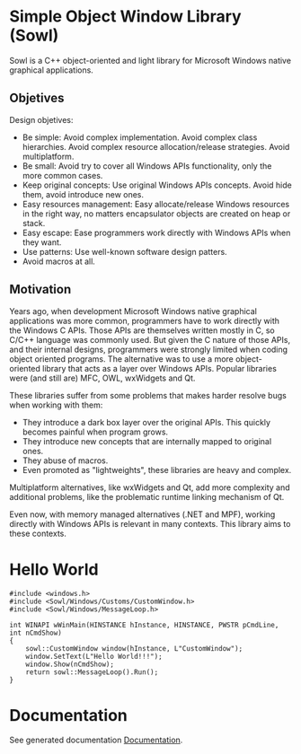 # Simple Object Window Library (Sowl)

Sowl is a C++ object-oriented and light library for Microsoft Windows native graphical applications.

## Objetives

Design objetives:
- Be simple: Avoid complex implementation. Avoid complex class hierarchies. Avoid complex resource allocation/release strategies. Avoid multiplatform.
- Be small: Avoid try to cover all Windows APIs functionality, only the more common cases.
- Keep original concepts: Use original Windows APIs concepts. Avoid hide them, avoid introduce new ones.
- Easy resources management: Easy allocate/release Windows resources in the right way, no matters encapsulator objects are created on heap or stack.
- Easy escape: Ease programmers work directly with Windows APIs when they want.
- Use patterns: Use well-known software design patters.
- Avoid macros at all.

## Motivation

Years ago, when development Microsoft Windows native graphical applications was more common, programmers have to work directly with 
the Windows C APIs. Those APIs are themselves written mostly in C, so C/C++ language was commonly used. But given the C nature of those APIs,
and their internal designs, programmers were strongly limited when coding object oriented programs. The alternative was to use a more 
object-oriented library that acts as a layer over Windows APIs. Popular libraries were (and still are) MFC, OWL, wxWidgets and Qt. 

These libraries suffer from some problems that makes harder resolve bugs when working with them:
- They introduce a dark box layer over the original APIs. This quickly becomes painful when program grows.
- They introduce new concepts that are internally mapped to original ones.
- They abuse of macros.
- Even promoted as "lightweights", these libraries are heavy and complex.

Multiplatform alternatives, like wxWidgets and Qt, add more complexity and additional problems, like the problematic runtime linking mechanism of Qt.

Even now, with memory managed alternatives (.NET and MPF), working directly with Windows APIs is relevant in many contexts. This library aims to these contexts.

# Hello World

	#include <windows.h>
	#include <Sowl/Windows/Customs/CustomWindow.h>
	#include <Sowl/Windows/MessageLoop.h>

	int WINAPI wWinMain(HINSTANCE hInstance, HINSTANCE, PWSTR pCmdLine, int nCmdShow)
	{
		sowl::CustomWindow window(hInstance, L"CustomWindow");
		window.SetText(L"Hello World!!!");
		window.Show(nCmdShow);
		return sowl::MessageLoop().Run();
	}

# Documentation

See generated documentation [Documentation](./doc/index.html "here").